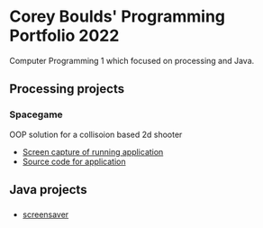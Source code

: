 # Corey Boulds' Programming Portfolio 2022
Computer Programming 1 which focused on processing and Java.

## Processing projects 


### Spacegame
OOP solution for a collisoion based 2d shooter
* [Screen capture of running application](https://github.com/coreyboulds/programming-portfolio/blob/gh-pages/images/spacegame.png?raw=true)
* [Source code for application](https://github.com/coreyboulds/programming-portfolio/blob/gh-pages/Text/text.txt)

## Java projects 

###

* [screensaver](https://github.com/coreyboulds/programming-portfolio/blob/gh-pages/images/Screen%20Shot%202022-05-27%20at%2012.11.56%20PM.png?raw=true)
